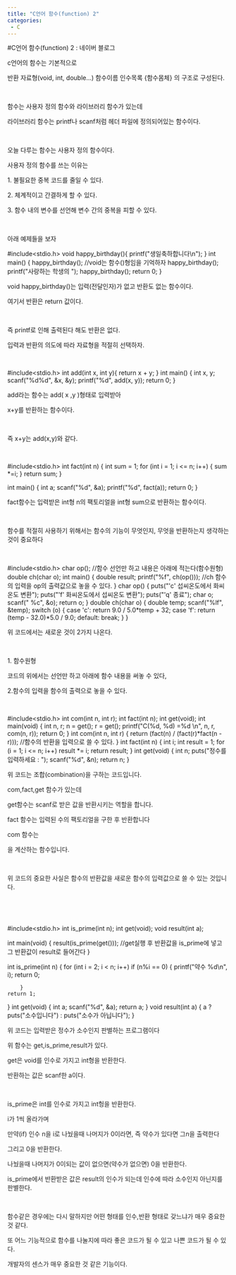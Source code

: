 ```yaml
---
title: "C언어 함수(function) 2"
categories:
 - C
---
```

#C언어 함수(function) 2 : 네이버 블로그
<div class="wrap_rabbit pcol2 _param(1) _postViewArea221521725259" id="post-view221521725259">
<!-- Rabbit HTML --><div class="se-viewer se-theme-default" lang="ko-KR">
<!-- SE_DOC_HEADER_END -->
<div class="se-main-container">
<div class="se-component se-text se-l-default" id="SE-40f8aa43-851d-40f7-97e6-4f924681ab81">
<div class="se-component-content">
<div class="se-section se-section-text se-l-default">
<div class="se-module se-module-text"><!-- SE-TEXT { --><p class="se-text-paragraph se-text-paragraph-align-" id="SE-085d00d3-4c28-4364-8ea4-b9878ce1520c" style=""><span class="se-fs- se-ff-" id="SE-e8a9f48e-c1ee-48e5-9f64-e03c35a3397c" style="">c언어의 함수는 기본적으로</span></p><!-- } SE-TEXT --><!-- SE-TEXT { --><p class="se-text-paragraph se-text-paragraph-align-" id="SE-f1f91a76-75b7-4289-9dd7-c4764074ab36" style=""><span class="se-fs- se-ff-" id="SE-ed082aa0-17f8-468d-80a7-a1785a5a57f3" style="">반환 자료형(void, int, double...) 함수이름 인수목록 {함수몸체} 의 구조로 구성된다.</span></p><!-- } SE-TEXT --><!-- SE-TEXT { --><p class="se-text-paragraph se-text-paragraph-align-" id="SE-7d68cab0-6d95-4603-8e5e-08daf0306646" style=""><span class="se-fs- se-ff-" id="SE-544d358a-0302-4203-a033-971f6376416a" style="">​</span></p><!-- } SE-TEXT --><!-- SE-TEXT { --><p class="se-text-paragraph se-text-paragraph-align-" id="SE-adfabbfa-ab41-4c7a-a23a-7b52ffe42699" style=""><span class="se-fs- se-ff-" id="SE-d5415402-3fb9-4ea6-9a28-97677032494f" style="">함수는 사용자 정의 함수와 라이브러리 함수가 있는데</span></p><!-- } SE-TEXT --><!-- SE-TEXT { --><p class="se-text-paragraph se-text-paragraph-align-" id="SE-09928420-15c8-4db6-a0f1-4090778af87f" style=""><span class="se-fs- se-ff-" id="SE-171c0327-2e01-42d9-b8a7-bff160ba18ae" style="">라이브러리 함수는 printf나 scanf처럼 헤더 파일에 정의되어있는 함수이다.</span></p><!-- } SE-TEXT --><!-- SE-TEXT { --><p class="se-text-paragraph se-text-paragraph-align-" id="SE-23143dcc-b414-4e15-8503-c09d0de57e3a" style=""><span class="se-fs- se-ff-" id="SE-87dab270-7bc1-4ede-9ee5-f61389052fc4" style="">​</span></p><!-- } SE-TEXT --><!-- SE-TEXT { --><p class="se-text-paragraph se-text-paragraph-align-" id="SE-8262fb68-34b3-4aad-9824-83f061c33bbf" style=""><span class="se-fs- se-ff-" id="SE-d96a86c9-ee25-4ceb-a0ea-d4f0438f16ad" style="">오늘 다루는 함수는 사용자 정의 함수이다.</span></p><!-- } SE-TEXT --><!-- SE-TEXT { --><p class="se-text-paragraph se-text-paragraph-align-" id="SE-a5296187-08b0-43a4-a64f-46af79ce95ec" style=""><span class="se-fs- se-ff-" id="SE-6f2607ba-e9c5-493a-a2cd-52ca068ce9aa" style="">사용자 정의 함수를 쓰는 이유는</span></p><!-- } SE-TEXT --><!-- SE-TEXT { --><p class="se-text-paragraph se-text-paragraph-align-" id="SE-4b0ee6e3-4d12-4f96-8fd3-f117fa27e023" style=""><span class="se-fs- se-ff-" id="SE-1d4e7a40-8384-4542-8100-cb748ddaf9fb" style="">1. 불필요한 중복 코드를 줄일 수 있다.</span></p><!-- } SE-TEXT --><!-- SE-TEXT { --><p class="se-text-paragraph se-text-paragraph-align-" id="SE-60417a28-e62c-4a5b-ba69-b74f726ad3ad" style=""><span class="se-fs- se-ff-" id="SE-6c507642-0643-4f95-902e-197d18482bab" style="">2. 체계적이고 간결하게 할 수 있다.</span></p><!-- } SE-TEXT --><!-- SE-TEXT { --><p class="se-text-paragraph se-text-paragraph-align-" id="SE-280bfa73-0252-4005-9ece-5c7425aee9e5" style=""><span class="se-fs- se-ff-" id="SE-46edf725-ff5e-44b9-9259-cdfd08d1b1ef" style="">3. 함수 내의 변수를 선언해 변수 간의 중복을 피할 수 있다.</span></p><!-- } SE-TEXT --><!-- SE-TEXT { --><p class="se-text-paragraph se-text-paragraph-align-" id="SE-b0c63f4d-f823-415c-ba93-77bb7e181d3c" style=""><span class="se-fs- se-ff-" id="SE-6add96dc-f4e6-441a-bb25-164234d2e9ff" style="">​</span></p><!-- } SE-TEXT --><!-- SE-TEXT { --><p class="se-text-paragraph se-text-paragraph-align-" id="SE-d9cf5ea6-11ae-4a96-ad36-d4d175b62ac2" style=""><span class="se-fs- se-ff-" id="SE-93ec9695-cd1c-4900-aa50-2109bd147bbb" style="">아래 예제들을 보자</span></p><!-- } SE-TEXT --></div>
</div>
</div>
</div> <div class="se-component se-code se-l-default" id="SE-efca9aa8-1c28-4ab0-8f0c-109e75b8ec01">
<div class="se-component-content">
<div class="se-section se-section-code se-l-default">
<div class="se-module se-module-code se-fs-fs13">
<div class="se-code-source">
<div class="__se_code_view language-javascript">#include&lt;stdio.h&gt;
void happy_birthday(){
	printf("생일축하합니다\n");
}
int main() {
	happy_birthday(); //void는 함수()형임을 기억하자
	happy_birthday();
	printf("사랑하는 학생의 ");
	happy_birthday();
	return 0;
}</div>
</div>
</div>
</div>
</div>
<script class="__se_module_data" data-module='{"type":"v2_code", "id" : "SE-efca9aa8-1c28-4ab0-8f0c-109e75b8ec01"}' type="text/data"></script>
</div> <div class="se-component se-text se-l-default" id="SE-ed6c3c1b-941a-4ae4-b2c4-79264c991d29">
<div class="se-component-content">
<div class="se-section se-section-text se-l-default">
<div class="se-module se-module-text"><!-- SE-TEXT { --><p class="se-text-paragraph se-text-paragraph-align-" id="SE-f29bb2dc-0570-4d68-9a56-652fa389f645" style=""><span class="se-fs- se-ff-" id="SE-a9f4f462-dca9-4777-adc5-7cb2c0333880" style="">void happy_birthday()는 입력(전달인자)가 없고 반환도 없는 함수이다.</span></p><!-- } SE-TEXT --><!-- SE-TEXT { --><p class="se-text-paragraph se-text-paragraph-align-" id="SE-95101baf-f55d-43ce-8cb7-d7e55ddd6ed1" style=""><span class="se-fs- se-ff-" id="SE-e3685d96-3615-4865-a2f8-f860c4f88f11" style="">여기서 반환은 return 값이다.</span></p><!-- } SE-TEXT --><!-- SE-TEXT { --><p class="se-text-paragraph se-text-paragraph-align-" id="SE-ef91af2b-7f5f-4939-868c-9501002594da" style=""><span class="se-fs- se-ff-" id="SE-c00d2b37-2f39-42b7-b89e-ff8d0b98cc28" style="">​</span></p><!-- } SE-TEXT --><!-- SE-TEXT { --><p class="se-text-paragraph se-text-paragraph-align-" id="SE-8bc650b4-a0dd-4578-ac51-71bdbfe5d2a5" style=""><span class="se-fs- se-ff-" id="SE-9b05c26c-0330-46ff-8fd0-29554db926b0" style="">즉 printf로 인해 출력된다 해도 반환은 없다.</span></p><!-- } SE-TEXT --><!-- SE-TEXT { --><p class="se-text-paragraph se-text-paragraph-align-" id="SE-d2476c82-d186-4d25-829b-199bcc88ee8e" style=""><span class="se-fs- se-ff-" id="SE-c864465a-f3d1-4c85-b45f-307673231ca7" style="">입력과 반환의 의도에 따라 자료형을 적절히 선택하자.</span></p><!-- } SE-TEXT --><!-- SE-TEXT { --><p class="se-text-paragraph se-text-paragraph-align-" id="SE-6a106cfb-1714-4fe7-9012-116c40f2c31e" style=""><span class="se-fs- se-ff-" id="SE-7b20d9db-8af5-4ec6-ac47-942c0add24f6" style="">​</span></p><!-- } SE-TEXT --></div>
</div>
</div>
</div> <div class="se-component se-code se-l-default" id="SE-2df2a1fe-d732-44e8-9634-2e38d90cb92f">
<div class="se-component-content">
<div class="se-section se-section-code se-l-default">
<div class="se-module se-module-code se-fs-fs13">
<div class="se-code-source">
<div class="__se_code_view language-javascript">#include&lt;stdio.h&gt;
int add(int x, int y){
	return x + y;
}
int main() {
	int x, y;
	scanf("%d%d", &amp;x, &amp;y);
	printf("%d", add(x, y));
	return 0;
}
</div>
</div>
</div>
</div>
</div>
<script class="__se_module_data" data-module='{"type":"v2_code", "id" : "SE-2df2a1fe-d732-44e8-9634-2e38d90cb92f"}' type="text/data"></script>
</div> <div class="se-component se-text se-l-default" id="SE-564736fc-556f-4f89-a2a1-1e8f7b29697f">
<div class="se-component-content">
<div class="se-section se-section-text se-l-default">
<div class="se-module se-module-text"><!-- SE-TEXT { --><p class="se-text-paragraph se-text-paragraph-align-" id="SE-badff828-4dfc-4f0d-95f4-83693ad4e9d8" style=""><span class="se-fs- se-ff-" id="SE-42298666-7089-40e1-b58b-76734f8bc058" style="">add라는 함수는 add(  x ,y  )형태로 입력받아</span></p><!-- } SE-TEXT --><!-- SE-TEXT { --><p class="se-text-paragraph se-text-paragraph-align-" id="SE-cb7be066-0e5d-4b9d-b861-cf3e50bdc654" style=""><span class="se-fs- se-ff-" id="SE-555fef95-88b4-4ada-90e7-a1412c41cf18" style="">x+y를 반환하는 함수이다.</span></p><!-- } SE-TEXT --><!-- SE-TEXT { --><p class="se-text-paragraph se-text-paragraph-align-" id="SE-4d2c4f08-2d3d-4644-99c7-aaaebbfdae7e" style=""><span class="se-fs- se-ff-" id="SE-ed5af18f-fccc-44c6-9948-7c4dc6d78c68" style="">​</span></p><!-- } SE-TEXT --><!-- SE-TEXT { --><p class="se-text-paragraph se-text-paragraph-align-" id="SE-a604a049-3a2b-4945-9ccc-51546916d8c2" style=""><span class="se-fs- se-ff-" id="SE-c35d88a2-5b22-41fd-afcb-ab0573a76844" style="">즉 x+y는 add(x,y)와 같다.</span></p><!-- } SE-TEXT --><!-- SE-TEXT { --><p class="se-text-paragraph se-text-paragraph-align-" id="SE-6c34d3fb-a7aa-4b87-9e0d-8e58be283762" style=""><span class="se-fs- se-ff-" id="SE-4014a909-47df-40e2-b896-52d37ef14b3f" style="">​</span></p><!-- } SE-TEXT --></div>
</div>
</div>
</div> <div class="se-component se-code se-l-default" id="SE-e5e19a3f-7627-42da-a5e7-e882a7fb0487">
<div class="se-component-content">
<div class="se-section se-section-code se-l-default">
<div class="se-module se-module-code se-fs-fs13">
<div class="se-code-source">
<div class="__se_code_view language-javascript">#include&lt;stdio.h&gt;
int fact(int n) {
	int sum = 1;
	for (int i = 1; i &lt;= n; i++)
	{
		sum *=i;
	}
	return sum;
}

int main() {
	int a;
	scanf("%d", &amp;a);
	printf("%d", fact(a));
	return 0;
}</div>
</div>
</div>
</div>
</div>
<script class="__se_module_data" data-module='{"type":"v2_code", "id" : "SE-e5e19a3f-7627-42da-a5e7-e882a7fb0487"}' type="text/data"></script>
</div> <div class="se-component se-text se-l-default" id="SE-2fea5cb8-a669-4161-a713-26e6746e2797">
<div class="se-component-content">
<div class="se-section se-section-text se-l-default">
<div class="se-module se-module-text"><!-- SE-TEXT { --><p class="se-text-paragraph se-text-paragraph-align-" id="SE-afbc84a2-761f-4801-b8b9-80b2563a2d28" style=""><span class="se-fs- se-ff-" id="SE-c626f63e-d8dd-4da4-a9e8-888c5de10489" style="">fact함수는 입력받은 int형 n의 팩토리얼을 int형 sum으로 반환하는 함수이다.</span></p><!-- } SE-TEXT --><!-- SE-TEXT { --><p class="se-text-paragraph se-text-paragraph-align-" id="SE-9364e211-f3a1-48c1-886a-089ac0cb3da7" style=""><span class="se-fs- se-ff-" id="SE-f0ccc8c3-8de4-4c1b-a656-942eb57932f3" style="">​</span></p><!-- } SE-TEXT --><!-- SE-TEXT { --><p class="se-text-paragraph se-text-paragraph-align-" id="SE-ae9e630e-5805-4c51-a433-23c768132a0f" style=""><span class="se-fs- se-ff-" id="SE-b7fe2ece-3db1-42df-a9bc-f4dea572dd45" style="">함수를 적절히 사용하기 위해서는 함수의 기능이 무엇인지, 무엇을 반환하는지 생각하는 것이 중요하다</span></p><!-- } SE-TEXT --><!-- SE-TEXT { --><p class="se-text-paragraph se-text-paragraph-align-" id="SE-dcf7f40b-26f4-4fdd-8739-f90ff49de57e" style=""><span class="se-fs- se-ff-" id="SE-4d436ef3-2e38-4363-b67d-6e7c82c00b5d" style="">​</span></p><!-- } SE-TEXT --></div>
</div>
</div>
</div> <div class="se-component se-code se-l-default" id="SE-b623d0ab-8eb0-477e-9acb-80dc3226140c">
<div class="se-component-content">
<div class="se-section se-section-code se-l-default">
<div class="se-module se-module-code se-fs-fs13">
<div class="se-code-source">
<div class="__se_code_view language-javascript">#include&lt;stdio.h&gt;
char op(); //함수 선언만 하고 내용은 아래에 적는다(함수원형)
double ch(char o);
int main() {
	double result;
	printf("%f", ch(op())); //ch 함수의 입력을 op의 출력값으로 놓을 수 있다.
}
char op() {
	puts("'c' 섭씨온도에서 화씨온도 변환");
	puts("'f' 화씨온도에서 섭씨온도 변환");
	puts("'q' 종료");
	char o;
	scanf(" %c", &amp;o);
	return o;
}
double ch(char o) {
	double temp;
	scanf("%lf", &amp;temp);
	switch (o)
	{
	case 'c':
		return 9.0 / 5.0*temp + 32;
	case 'f':
		return (temp - 32.0)*5.0 / 9.0;
	default:
		break;
	}
}</div>
</div>
</div>
</div>
</div>
<script class="__se_module_data" data-module='{"type":"v2_code", "id" : "SE-b623d0ab-8eb0-477e-9acb-80dc3226140c"}' type="text/data"></script>
</div> <div class="se-component se-text se-l-default" id="SE-2ce65db5-27f8-4410-899c-71f7d13896f0">
<div class="se-component-content">
<div class="se-section se-section-text se-l-default">
<div class="se-module se-module-text"><!-- SE-TEXT { --><p class="se-text-paragraph se-text-paragraph-align-" id="SE-af21fd06-7dbf-4203-a528-0e1aebfb3910" style=""><span class="se-fs- se-ff-" id="SE-6fa359d4-e81b-4248-84d6-83f0f93eb7a7" style="">위 코드에서는 새로운 것이 2가지 나온다.</span></p><!-- } SE-TEXT --><!-- SE-TEXT { --><p class="se-text-paragraph se-text-paragraph-align-" id="SE-126f0894-8ed7-4458-94d5-ab98d832dafa" style=""><span class="se-fs- se-ff-" id="SE-936cec60-8f8c-420f-99e0-3dd88ae61029" style="">​</span></p><!-- } SE-TEXT --><!-- SE-TEXT { --><p class="se-text-paragraph se-text-paragraph-align-" id="SE-abaf4865-df28-4559-baad-2fc466880510" style=""><span class="se-fs- se-ff-" id="SE-ae4afb17-0c53-4f3c-960a-d415707c686a" style="">1. 함수원형</span></p><!-- } SE-TEXT --><!-- SE-TEXT { --><p class="se-text-paragraph se-text-paragraph-align-" id="SE-991b1e63-d21e-42ce-b637-3d069ec5abee" style=""><span class="se-fs- se-ff-" id="SE-efe9619e-6e81-4904-9d5d-e8ed601f31a8" style="">코드의 위에서는 선언만 하고 아래에 함수 내용을 써놓 수 있다,</span></p><!-- } SE-TEXT --><!-- SE-TEXT { --><p class="se-text-paragraph se-text-paragraph-align-" id="SE-272fca51-3f86-41c9-a125-08893308d431" style=""><span class="se-fs- se-ff-" id="SE-6024828a-7307-434d-a862-34af0365066b" style="">2.함수의 입력을 함수의 출력으로 놓을 수 있다.</span></p><!-- } SE-TEXT --><!-- SE-TEXT { --><p class="se-text-paragraph se-text-paragraph-align-" id="SE-2db862dc-2303-4424-9d67-b84f6cfece24" style=""><span class="se-fs- se-ff-" id="SE-de60a6e2-113b-452c-af75-4e7d638843b5" style="">​</span></p><!-- } SE-TEXT --></div>
</div>
</div>
</div> <div class="se-component se-code se-l-default" id="SE-48e92331-5d9e-4529-b7b9-a41290afe8d1">
<div class="se-component-content">
<div class="se-section se-section-code se-l-default">
<div class="se-module se-module-code se-fs-fs13">
<div class="se-code-source">
<div class="__se_code_view language-javascript">#include&lt;stdio.h&gt;
int com(int n, int r);
int fact(int n);
int get(void);
int main(void) {
	int n, r;
	n = get();
	r = get();
	printf("C(%d, %d) =%d \n", n, r, com(n, r));
	return 0;
}
int com(int n, int r) {
	return (fact(n) / (fact(r)*fact(n - r))); //함수의 반환을 입력으로 쓸 수 있다.
}
int fact(int n) {
	int i;
	int result = 1;
	for (i = 1; i &lt;= n; i++)
		result *= i;
	return result;
}
int get(void) {
	int n;
	puts("정수를 입력하세요 : ");
	scanf("%d", &amp;n);
	return n;
}</div>
</div>
</div>
</div>
</div>
<script class="__se_module_data" data-module='{"type":"v2_code", "id" : "SE-48e92331-5d9e-4529-b7b9-a41290afe8d1"}' type="text/data"></script>
</div> <div class="se-component se-text se-l-default" id="SE-ac24ae00-4349-46ec-bb9b-ea93b56db870">
<div class="se-component-content">
<div class="se-section se-section-text se-l-default">
<div class="se-module se-module-text"><!-- SE-TEXT { --><p class="se-text-paragraph se-text-paragraph-align-" id="SE-978e1e81-5afb-4e94-b10a-7279e0e29c09" style=""><span class="se-fs- se-ff-" id="SE-a60854cf-c5e3-4c56-bdcc-08218d624aa3" style="">위 코드는 조합(</span><span class="se-fs-fs16 se-ff-system se-style-unset" id="SE-d135e086-3c2a-4947-977f-c8edddb12929" style="color:#222222;background-color:#ffffff;">combination)을 구하는 코드입니다.</span></p><!-- } SE-TEXT --><!-- SE-TEXT { --><p class="se-text-paragraph se-text-paragraph-align-" id="SE-2c1a95dc-862e-4aee-a88d-87f443fb8600" style=""><span class="se-fs-fs16 se-ff-system se-style-unset" id="SE-a2dd5d77-29a7-4b57-b5a6-54e73efff8fc" style="color:#222222;background-color:#ffffff;">com,fact,get 함수가 있는데</span></p><!-- } SE-TEXT --><!-- SE-TEXT { --><p class="se-text-paragraph se-text-paragraph-align-" id="SE-267c4992-eaee-470c-85ab-d2c46d261d65" style=""><span class="se-fs-fs16 se-ff-system se-style-unset" id="SE-f48dd903-900e-47ec-85fd-c05aa05c85e8" style="color:#222222;background-color:#ffffff;">get함수는 scanf로 받은 값을 반환시키는 역할을 합니다.</span></p><!-- } SE-TEXT --><!-- SE-TEXT { --><p class="se-text-paragraph se-text-paragraph-align-" id="SE-b5e423e1-9d61-4185-8f13-d4264185bb4d" style=""><span class="se-fs-fs16 se-ff-system se-style-unset" id="SE-a2f0bc31-336a-42a5-87c1-cd4c68ff1431" style="color:#222222;background-color:#ffffff;">fact 함수는 입력된 수의 팩토리얼을 구한 후 반환합니다</span></p><!-- } SE-TEXT --><!-- SE-TEXT { --><p class="se-text-paragraph se-text-paragraph-align-" id="SE-bc6bccba-a73a-4ac9-a1e4-f731345542ce" style=""><span class="se-fs-fs16 se-ff-system se-style-unset" id="SE-44cca4dc-41cc-4738-b5c7-3fd202d46426" style="color:#222222;background-color:#ffffff;">com 함수는 </span></p><!-- } SE-TEXT --></div>
</div>
</div>
</div> <div class="se-component se-formula se-l-default" id="SE-e91336b2-e9c0-4da4-b9e2-8ce6509bf887">
<div class="se-component-content">
<div class="se-section se-section-formula se-l-default se-section-align-">
<div class="se-module se-module-formula __se_formula"></div>
</div>
</div>
<script class="__se_module_data" data-module='{"type":"v2_formula", "id" :"SE-e91336b2-e9c0-4da4-b9e2-8ce6509bf887", "data" : { "fontSizeCode" : "fs15", "html": "\u003Cdiv class=\"lama-viewer\" style=\"font-size: 15px;\"\u003E\u003Cdiv class=\"mq-math-mode-wrapper\"\u003E\u003Cdiv class=\"mq-math-mode\" style=\"display: block;\"\u003E\u003Cspan class=\"mq-selectable\"\u003E$\\frac{n!}{r!\\left(n-r\\right)!}$\u003C/span\u003E\u003Cspan class=\"mq-root-block mq-hasCursor\"\u003E\u003Cspan class=\"mq-fraction mq-non-leaf\"\u003E\u003Cspan class=\"mq-numerator\"\u003E\u003Cvar\u003En\u003C/var\u003E\u003Cspan\u003E!\u003C/span\u003E\u003C/span\u003E\u003Cspan class=\"mq-divider\"\u003E\u003C/span\u003E\u003Cspan class=\"mq-denominator\"\u003E\u003Cvar\u003Er\u003C/var\u003E\u003Cspan\u003E!\u003C/span\u003E\u003Cspan class=\"mq-non-leaf\"\u003E\u003Cspan class=\"mq-scaled mq-paren\" style=\"transform: scale(0.993237, 1.15942);\"\u003E(\u003C/span\u003E\u003Cspan class=\"mq-non-leaf\"\u003E\u003Cvar\u003En\u003C/var\u003E\u003Cspan class=\"mq-binary-operator\"\u003E−\u003C/span\u003E\u003Cvar\u003Er\u003C/var\u003E\u003C/span\u003E\u003Cspan class=\"mq-scaled mq-paren\" style=\"transform: scale(0.993237, 1.15942);\"\u003E)\u003C/span\u003E\u003C/span\u003E\u003Cspan\u003E!\u003C/span\u003E\u003C/span\u003E\u003Cspan style=\"display:inline-block;width:0\"\u003E​\u003C/span\u003E\u003C/span\u003E\u003Cspan class=\"mq-cursor\"\u003E​\u003C/span\u003E\u003C/span\u003E\u003C/div\u003E\u003C/div\u003E\u003C/div\u003E", "thumbnail" : {"@ctype":"thumbnail","src":"https://blogfiles.pstatic.net/MjAxOTA0MjRfMTM5/MDAxNTU2MDk2NzE1NDA2.4GAoOwqwU_WJRRuG_x7xX9OIFt_I1InLcFe1OlOiRtwg.v8OI4c7qfzofO5D5Ok0OJMaQsWdGVetTy3aPTjjiqPgg.PNG.dls32208/modifiedImg0.png","width":102,"height":81} }}' type="text/data"></script>
</div> <div class="se-component se-text se-l-default" id="SE-57443b46-53c3-4cd8-a661-51c3910049a5">
<div class="se-component-content">
<div class="se-section se-section-text se-l-default">
<div class="se-module se-module-text"><!-- SE-TEXT { --><p class="se-text-paragraph se-text-paragraph-align-" id="SE-5d26fe4c-3db1-460b-8f5f-463ccdefa358" style=""><span class="se-fs-fs16 se-ff-system se-style-unset" id="SE-1490fe85-2d1b-4984-b033-78c59c2f3359" style="color:#222222;background-color:#ffffff;">을 계산하는 함수입니다.</span></p><!-- } SE-TEXT --><!-- SE-TEXT { --><p class="se-text-paragraph se-text-paragraph-align-" id="SE-e866d02e-29cf-4203-84f1-d82baa05dac1" style=""><span class="se-fs-fs16 se-ff-system se-style-unset" id="SE-1ea29487-7523-4528-a745-196823edfce5" style="color:#222222;background-color:#ffffff;">​</span></p><!-- } SE-TEXT --><!-- SE-TEXT { --><p class="se-text-paragraph se-text-paragraph-align-" id="SE-3443836d-d8fa-4030-937e-5af45e0edf40" style=""><span class="se-fs-fs16 se-ff-system se-style-unset" id="SE-e6c48956-e2d5-4b0d-994d-0ca521d4baed" style="color:#222222;background-color:#ffffff;">위 코드의 중요한 사실은 함수의 반환값을 새로운 함수의 입력값으로 쓸 수 있는 것입니다.</span></p><!-- } SE-TEXT --><!-- SE-TEXT { --><p class="se-text-paragraph se-text-paragraph-align-" id="SE-fa67674f-9644-4f6b-b96a-32b3d55e60a4" style=""><span class="se-fs-fs16 se-ff-system se-style-unset" id="SE-6018d2a8-fe5d-4b5f-abe8-e1c072ce9781" style="color:#222222;background-color:#ffffff;">​</span></p><!-- } SE-TEXT --><!-- SE-TEXT { --><p class="se-text-paragraph se-text-paragraph-align-" id="SE-385f9719-1cd2-4088-80b6-f927b20dc9d5" style=""><span class="se-fs-fs16 se-ff-system se-style-unset" id="SE-ba30b7ea-8e4f-4a01-8830-dab84bf0e85d" style="color:#222222;background-color:#ffffff;">​</span></p><!-- } SE-TEXT --></div>
</div>
</div>
</div> <div class="se-component se-code se-l-default" id="SE-a995bc90-2dcb-4b2e-b2f1-0ad6679a26af">
<div class="se-component-content">
<div class="se-section se-section-code se-l-default">
<div class="se-module se-module-code se-fs-fs13">
<div class="se-code-source">
<div class="__se_code_view language-javascript">#include&lt;stdio.h&gt;
int is_prime(int n);
int get(void);
void result(int a);

int main(void) {
	result(is_prime(get())); //get실행 후 반환값을 is_prime에 넣고 그 반환값이 result로 들어간다
}

int is_prime(int n) {
	for (int i = 2; i &lt; n; i++)
		if (n%i == 0) {
			printf("약수 %d\n", i);
			return 0;

		}
	return 1;
}
int get(void) {
	int a;
	scanf("%d", &amp;a);
	return a;
}
void result(int a) {
	a ? puts("소수입니다") : puts("소수가 아닙니다");
}</div>
</div>
</div>
</div>
</div>
<script class="__se_module_data" data-module='{"type":"v2_code", "id" : "SE-a995bc90-2dcb-4b2e-b2f1-0ad6679a26af"}' type="text/data"></script>
</div> <div class="se-component se-text se-l-default" id="SE-19b242d4-a941-49ac-9a32-ef0923a7f204">
<div class="se-component-content">
<div class="se-section se-section-text se-l-default">
<div class="se-module se-module-text"><!-- SE-TEXT { --><p class="se-text-paragraph se-text-paragraph-align-" id="SE-7df4dbdb-3ec8-4efe-af49-c1829832b3aa" style=""><span class="se-fs-fs16 se-ff-system se-style-unset" id="SE-69140582-b500-4c99-bddf-9efbf98fdb5e" style="color:#222222;background-color:#ffffff;">위 코드는 입력받은 정수가 소수인지 판별하는 프로그램이다</span></p><!-- } SE-TEXT --><!-- SE-TEXT { --><p class="se-text-paragraph se-text-paragraph-align-" id="SE-bd217472-2193-407d-9d72-8bbf3be105d5" style=""><span class="se-fs-fs16 se-ff-system se-style-unset" id="SE-200157d6-097e-421d-a029-5b74e3dba817" style="color:#222222;background-color:#ffffff;">위 함수는 get,is_prime,result가 있다.</span></p><!-- } SE-TEXT --><!-- SE-TEXT { --><p class="se-text-paragraph se-text-paragraph-align-" id="SE-7982ad2b-d5d9-43bb-8f12-7f70d9f995af" style=""><span class="se-fs-fs16 se-ff-system se-style-unset" id="SE-f12c2b0e-939f-4597-9938-961b9b935e9f" style="color:#222222;background-color:#ffffff;">get은 void를 인수로 가지고 int형을 반환한다.</span></p><!-- } SE-TEXT --><!-- SE-TEXT { --><p class="se-text-paragraph se-text-paragraph-align-" id="SE-9d916a9b-e159-463c-a8e9-87ae4367cc89" style=""><span class="se-fs-fs16 se-ff-system se-style-unset" id="SE-19e6b01c-64fd-4b0f-b4a0-6b89892093f1" style="color:#222222;background-color:#ffffff;">반환하는 값은 scanf한 a이다.</span></p><!-- } SE-TEXT --><!-- SE-TEXT { --><p class="se-text-paragraph se-text-paragraph-align-" id="SE-79fc09a6-b791-42df-b3b4-38005daed778" style=""><span class="se-fs-fs16 se-ff-system se-style-unset" id="SE-cc6e5e3f-75bd-4c6a-8143-d20ddf036506" style="color:#222222;background-color:#ffffff;">​</span></p><!-- } SE-TEXT --><!-- SE-TEXT { --><p class="se-text-paragraph se-text-paragraph-align-" id="SE-32c1d8e6-d76a-43a0-b8d3-5cfccd8de16e" style=""><span class="se-fs-fs16 se-ff-system se-style-unset" id="SE-1b3dae6b-94f1-4d5f-b0df-d87ee4c8f5bf" style="color:#222222;background-color:#ffffff;">is_prime은 int를 인수로 가지고 int헝을 반환한다.</span></p><!-- } SE-TEXT --><!-- SE-TEXT { --><p class="se-text-paragraph se-text-paragraph-align-" id="SE-56884af0-54df-477f-8bd4-f1023a14952d" style=""><span class="se-fs-fs16 se-ff-system se-style-unset" id="SE-c45681d9-7bd8-4d8b-9991-e46235bffb78" style="color:#222222;background-color:#ffffff;">i가 1씩 올라가며 </span></p><!-- } SE-TEXT --><!-- SE-TEXT { --><p class="se-text-paragraph se-text-paragraph-align-" id="SE-5d0fda82-d6b5-47a8-9348-e404880459f7" style=""><span class="se-fs-fs16 se-ff-system se-style-unset" id="SE-58c2e670-51bd-4254-8879-77fa7e6ca5cf" style="color:#222222;background-color:#ffffff;">만약(if) 인수 n을 i로 나눴을때 나머지가 0이라면, 즉 약수가 있다면 그n을 출력한다</span></p><!-- } SE-TEXT --><!-- SE-TEXT { --><p class="se-text-paragraph se-text-paragraph-align-" id="SE-8a33a20a-db53-47cb-9e7b-7aa43adeba17" style=""><span class="se-fs-fs16 se-ff-system se-style-unset" id="SE-49a4ef57-7219-43ff-b575-cf26fcd0db0a" style="color:#222222;background-color:#ffffff;">그리고 0을 반환한다.</span></p><!-- } SE-TEXT --><!-- SE-TEXT { --><p class="se-text-paragraph se-text-paragraph-align-" id="SE-437a60b3-414d-402d-a17f-e80d4fb3567f" style=""><span class="se-fs-fs16 se-ff-system se-style-unset" id="SE-6ba8f046-01f1-4db9-b0b5-72fd27be348e" style="color:#222222;background-color:#ffffff;">나눴을때 나머지가 0이되는 값이 없으면(약수가 없으면) 0을 반환한다.</span></p><!-- } SE-TEXT --><!-- SE-TEXT { --><p class="se-text-paragraph se-text-paragraph-align-" id="SE-ddc75304-5860-4719-848e-fedf25e41b82" style=""><span class="se-fs-fs16 se-ff-system se-style-unset" id="SE-dd8b5bfb-a7a6-45e2-98be-bdd22d126ae1" style="color:#222222;background-color:#ffffff;">is_prime에서 반환받은 값은 result의 인수가 되는데 인수에 따라 소수인지 아닌지를 판별한다.</span></p><!-- } SE-TEXT --><!-- SE-TEXT { --><p class="se-text-paragraph se-text-paragraph-align-" id="SE-1824e42e-99d4-4709-a839-bb152b9aa624" style=""><span class="se-fs-fs16 se-ff-system se-style-unset" id="SE-4c53d409-bd97-414e-8fe1-51a5fcf73abb" style="color:#222222;background-color:#ffffff;">​</span></p><!-- } SE-TEXT --><!-- SE-TEXT { --><p class="se-text-paragraph se-text-paragraph-align-" id="SE-042e7640-b414-4793-8aab-1613629cfb05" style=""><span class="se-fs-fs16 se-ff-system se-style-unset" id="SE-f8552f7d-2ef1-488e-bf45-917a12452d35" style="color:#222222;background-color:#ffffff;">함수같은 경우에는 다시 말하지만 어떤 형태를 인수,반환 형태로 갖느냐가 매우 중요한 것 같다.</span></p><!-- } SE-TEXT --><!-- SE-TEXT { --><p class="se-text-paragraph se-text-paragraph-align-" id="SE-b2eae8ca-6601-4674-b867-20b1c631d8da" style=""><span class="se-fs-fs16 se-ff-system se-style-unset" id="SE-5a65f514-891a-4100-abe6-93ff7102ee04" style="color:#222222;background-color:#ffffff;">또 어느 기능적으로 함수를 나눌지에 따라 좋은 코드가 될 수 있고 나쁜 코드가 될 수 있다.</span></p><!-- } SE-TEXT --><!-- SE-TEXT { --><p class="se-text-paragraph se-text-paragraph-align-" id="SE-d07e89da-27ce-405e-85d4-a9b6e74cec24" style=""><span class="se-fs-fs16 se-ff-system se-style-unset" id="SE-648462c7-c0b0-4690-9a3c-0ac8b156e7f2" style="color:#222222;background-color:#ffffff;">개발자의 센스가 매우 중요한 것 같은 기능이다. </span></p><!-- } SE-TEXT --><!-- SE-TEXT { --><p class="se-text-paragraph se-text-paragraph-align-" id="SE-54e94634-f32f-4571-a23a-e317278501bc" style=""><span class="se-fs-fs16 se-ff-system se-style-unset" id="SE-6586123e-9157-4598-b5b1-8a480d272b9f" style="color:#222222;background-color:#ffffff;">​</span></p><!-- } SE-TEXT --><!-- SE-TEXT { --><p class="se-text-paragraph se-text-paragraph-align-" id="SE-876fd7ea-6b58-424e-a2fc-bbe7680478a2" style=""><span class="se-fs-fs16 se-ff-system se-style-unset" id="SE-0df66013-a2bc-4aef-9097-d84b18f44333" style="color:#222222;background-color:#ffffff;">​</span></p><!-- } SE-TEXT --></div>
</div>
</div>
</div> </div>
</div>
</div>
